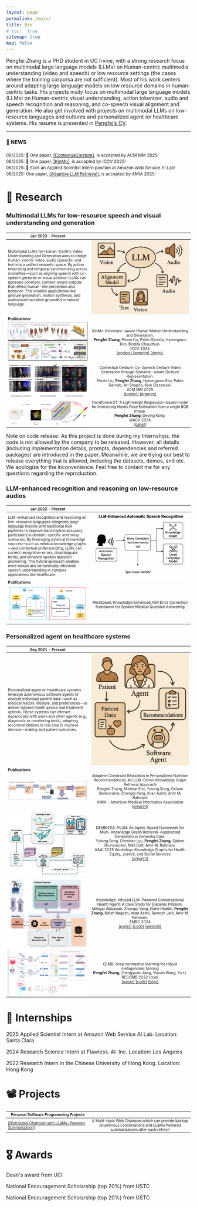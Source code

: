 ```yaml
---
layout: page
permalink: /main/
title: Bio
# toc:  true
sitemap: true
map: false
---
```


Pengfei Zhang is a PHD student in UC Irvine, with a strong research focus on multimodal large language models (LLMs) on Human-centric multimedia understanding (video and speech) or low resource settings (the cases where the training corporsa are not sufficient). Most of his work centers around adapting large language models on low resource domains in human-centric tasks. His projects maily focus on multimodal large language models (LLMs) on Human-centric visual understanding, action tokenizer, audio and speech recognition and reasoning, and co-speech visual alignment and generation. He also get involved with projects on multimodal LLMs on low-resource languages and cultures and personalized agent on healthcare systems. His resume is presented in [Pengfei’s CV](files/PengfeiZhang_resume2.pdf).

---

#### 🎇 NEWS 

<small> 06/2025: 👏 One paper, [\[ContextualGesture\]](https://andypinxinliu.github.io/Contextual-Gesture/), is accepted by ACM MM 2025! </small>
<br>
<small> 06/2025: 👏 One paper, [\[KinMo\]](https://andypinxinliu.github.io/KinMo/), is accepted by ICCV 2025! </small>
<br>
<small> 06/2025: 👊 Start an Applied Scientist Intern position at Amazon Web Service AI Lab! </small>
<br>
<small> 06/2025: One paper, [\[Adaptive LLM Retrieval\]](http://dx.doi.org/10.13140/RG.2.2.29331.80163), is accepted by AMIA 2025! </small>
<br>
<!-- <small> 12/2024: 👏 One paper, [\[DEMENTIA-PLAN\]](https://openreview.net/pdf?id=m7KkNKMDVp), is accepted by AAAI W 2025! </small>
<br>
<small> 06/2024: 👊 Start a research scientist intern position at Flawless. Inc! </small>
<br>
<small> 10/2023: One paper, [\[Handformer2T\]](https://openaccess.thecvf.com/content/WACV2024/html/Zhang_Handformer2T_A_Lightweight_Regression-Based_Model_for_Interacting_Hands_Pose_Estimation_WACV_2024_paper.html), is accepted by WACV 2024! </small> -->


<!-- ##### Website Introduction

My scientific experiences are recorded in [research](https://zpf0117b.github.io/PengfeiZhang.github.io/research/) and [publications](https://zpf0117b.github.io/PengfeiZhang.github.io/publications/).  -->


<!-- <embed src="http://files2.17173.com/__flash/2011/10/21/honehone_clock_tr.swf"> -->

<style scoped>
table {
  font-size: 10px;
}
</style>

<style>
table th:first-of-type {
    width: 45%;
}
table th:nth-of-type(2) {
    width: 55%;
}
/* table th:nth-of-type(3) {
    width: 50%;
}
table th:nth-of-type(4) {
    width: 30%;
} */
</style>

# 👀 Research

### Multimodal LLMs for low-resource speech and visual understanding and generation

| Jan 2023 - Present       | &nbsp;         |
| ---- |:---------------:|
| Multimodal LLMs for Human-Centric Video Understanding and Generation aims to bridge human-centric video, audio (speech), and text into a unified semantic space. By action tokenizing and temporal synchronizing across modalities—such as aligning speech with co-speech gestures or visual actions—LLMs can generate coherent, context-aware outputs that reflect human-like perception and behavior. This enables applications like gesture generation, motion synthesis, and audiovisual narration grounded in natural language. | ![Multimodal](pubimages/R_multimodal.jpg) | 
| **Publications:**        | &nbsp;         |
| ![C2.3](pubimages/C_kinmo.jpg) | KinMo: Kinematic-aware Human Motion Understanding and Generation.<br> **Pengfei Zhang**, Pinxin Liu, Pablo Garrido, Hyeongwoo Kim, Bindita Chaudhuri.<br> ICCV 2025 <br> [\[project\]](https://andypinxinliu.github.io/KinMo/) [\[preprint\]](https://arxiv.org/abs/2411.15472) [\[demo\]](https://andypinxinliu.github.io/KinMo/static/videos/KinMo-Demo.mp4) |
| ![C2.2](pubimages/C_cospeech.png) |  Contextual Gesture: Co-Speech Gesture Video Generation through Semantic-aware Gesture Representation.<br> Pinxin Liu, **Pengfei Zhang**, Hyeongwoo Kim, Pablo Garrido, Ari Shapiro, Kyle Olszewski.<br> ACM MM 2025 <br> [\[project\]](https://andypinxinliu.github.io/Contextual-Gesture/) [\[preprint\]](https://arxiv.org/abs/2502.07239)  |
| ![C2.1](pubimages/C_handformer2t.jpg) |  Handformer2T: A Lightweight Regression-based model for Interacting Hands Pose Estimation from a single RGB Image.<br> **Pengfei Zhang**, Deying Kong. <br> WACV 2024 <br> [\[paper\]](https://openaccess.thecvf.com/content/WACV2024/html/Zhang_Handformer2T_A_Lightweight_Regression-Based_Model_for_Interacting_Hands_Pose_Estimation_WACV_2024_paper.html) |

Note on code release: As this project is done during my Internships, the code is not allowed by the company to be released. However, all details (including implementation details, prompts, dependencies and referred packages) are introduced in the paper. Meanwhile, we are trying our best to release everything that is allowed, including the datasets, demos, and etc. We apologize for the inconvenience. Feel free to contact me for any questions regarding the reproduction.

### LLM-enhanced recognition and reasoning on low-resource audios

| Jan 2023 - Present       | &nbsp;         |
| ---- |:---------------:|
| LLM-enhanced recognition and reasoning on low-resource languages integrates large language models with traditional ASR pipelines to improve transcription accuracy, particularly in domain-specific and noisy scenarios. By leveraging external knowledge sources—such as medical knowledge graphs—and contextual understanding, LLMs can correct recognition errors, disambiguate terms, and enhance spoken question answering. This hybrid approach enables more robust and semantically informed speech understanding in complex applications like healthcare. | ![ASR](pubimages/R_ASR.png) | 
| **Publications:**        | &nbsp;         |
| ![C1.2](pubimages/C_medspeak.jpg) | MedSpeak: Knowledge Enhanced ASR Error Correction framework for Spoken Medical Question Answering |

### Personalized agent on healthcare systems

| Sep 2021 - Present       | &nbsp;         |
| ---- |:---------------:|
| Personalized agent on healthcare systems leverage autonomous software agents to analyze individual patient data—such as medical history, lifestyle, and preferences—to deliver tailored health advice and treatment options. These systems can interact dynamically with users and other agents (e.g., diagnostic or monitoring tools), adapting recommendations in real time to improve decision-making and patient outcomes. | ![Agent](pubimages/R_personalized.jpg) |
| **Publications:**        | &nbsp; |
| ![C3.4](pubimages/C_adaptiveRetrieval.jpg) | Adaptive Constraint Relaxation in Personalized Nutrition Recommendations: An LLM-Driven Knowledge Graph Retrieval Approach<br> Pengfei Zhang, Mohbat Fnu, Yutong Song, Oshani Seneviratne, Zhongqi Yang, Iman Azimi, Amir M. Rahmani<br> AMIA - American Medical Informatics Association <br>[\[preprint\]](http://dx.doi.org/10.13140/RG.2.2.29331.80163) |
| ![C3.3](pubimages/C_dementialPlan2.png) | DEMENTIA-PLAN: An Agent-Based Framework for Multi-Knowledge Graph Retrieval-Augmented Generation in Dementia Care.<br> Yutong Song, Chenhan Lyu, **Pengfei Zhang**, Sabine Brunswicker, Nikil Dutt, Amir M. Rahmani.<br> AAAI 2025 Workshop: Knowledge Graphs for Health Equity, Justice, and Social Services <br>[\[preprint\]](https://openreview.net/pdf?id=m7KkNKMDVp) |
| ![C3.2](pubimages/C_mahyarEMBC.png) | Knowledge-Infused LLM-Powered Conversational Health Agent: A Case Study for Diabetes Patients.<br> Mahyar Abbasian, Zhongqi Yang, Elahe Khatibi, **Pengfei Zhang**, Nitish Nagesh, Iman Azimi, Ramesh Jain, Amir M. Rahmani.<br> EMBC 2024 <br> [\[paper\]](https://arxiv.org/abs/2402.10153) [\[code\]](https://github.com/Institute4FutureHealth/CHA) [\[website\]](https://www.opencha.com/) |
| ![C3.1](pubimages/C_clmb.jpg) | CLMB: deep contrastive learning for robust metagenomic binning<br>**Pengfei Zhang**, Zhengyuan Jiang, Yixuan Wang, Yu Li.<br>RECOMB 2022 (oral)<br>[\[paper\]](https://doi.org/10.1101/2021.11.15.468566) [\[code\]](https://github.com/zpf0117b/CLMB/) [\[blog\]](https://zpf0117b2.github.io/feifei.github.io/2022/01/20/contrastive-learning-for-robust-metagenome-binning/)     |

# 💪 Internships

2025 Applied Scientist Intern at Amazon Web Service AI Lab. Location: Santa Clara

2024 Research Science Intern at Flawless. AI. Inc. Location: Los Angeles

2022 Research Intern in the Chinese University of Hong Kong. Location: Hong Kong

# 📽️ Projects

| Personal Software Programming Projects  | &nbsp;         |
| ---- |:---------------:|
| [\[Distributed Chatroom with LLaMa-Powered Summarization\]](https://github.com/zpf0117b/Distributed-Chatroom-with-LLaMa-Powered-Summarization)  |  A Multi-topic Web Chatroom which can provide backup on previous conversations and LLaMa Powered summarizations after each refresh |

# 🎖️ Awards

Dean's award from UCI

National Encouragement Scholarship (top 20%) from USTC

National Encouragement Scholarship (top 20%) from USTC
